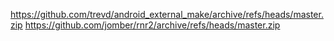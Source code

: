 https://github.com/trevd/android_external_make/archive/refs/heads/master.zip
https://github.com/jomber/rnr2/archive/refs/heads/master.zip
